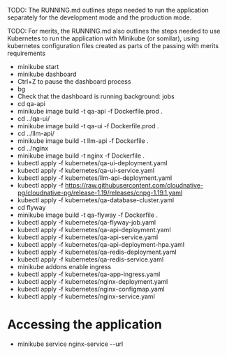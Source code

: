 TODO: The RUNNING.md outlines steps needed to run the application separately for the development mode and the production mode.

TODO: For merits, the RUNNING.md also outlines the steps needed to use Kubernetes to run the application with Minikube (or somilar), using kubernetes configuration files created as parts of the passing with merits requirements

- minikube start
- minikube dashboard
- Ctrl+Z to pause the dashboard process
- bg
- Check that the dashboard is running background: jobs
- cd qa-api
- minikube image build -t qa-api -f Dockerfile.prod .
- cd ../qa-ui/
- minikube image build -t qa-ui -f Dockerfile.prod .
- cd ../llm-api/
- minikube image build -t llm-api -f Dockerfile .
- cd ../nginx
- minikube image build -t nginx -f Dockerfile . 
- kubectl apply -f kubernetes/qa-ui-deployment.yaml
- kubectl apply -f kubernetes/qa-ui-service.yaml
- kubectl apply -f kubernetes/llm-api-deployment.yaml
- kubectl apply -f https://raw.githubusercontent.com/cloudnative-pg/cloudnative-pg/release-1.19/releases/cnpg-1.19.1.yaml
- kubectl apply -f kubernetes/qa-database-cluster.yaml
- cd flyway
- minikube image build -t qa-flyway -f Dockerfile .
- kubectl apply -f kubernetes/qa-flyway-job.yaml
- kubectl apply -f kubernetes/qa-api-deployment.yaml
- kubectl apply -f kubernetes/qa-api-service.yaml
- kubectl apply -f kubernetes/qa-api-deployment-hpa.yaml
- kubectl apply -f kubernetes/qa-redis-deployment.yaml
- kubectl apply -f kubernetes/qa-redis-service.yaml
- minikube addons enable ingress
- kubectl apply -f kubernetes/qa-app-ingress.yaml
- kubectl apply -f kubernetes/nginx-deployment.yaml
- kubectl apply -f kubernetes/nginx-configmap.yaml
- kubectl apply -f kubernetes/nginx-service.yaml



# Accessing the application
- minikube service nginx-service --url
